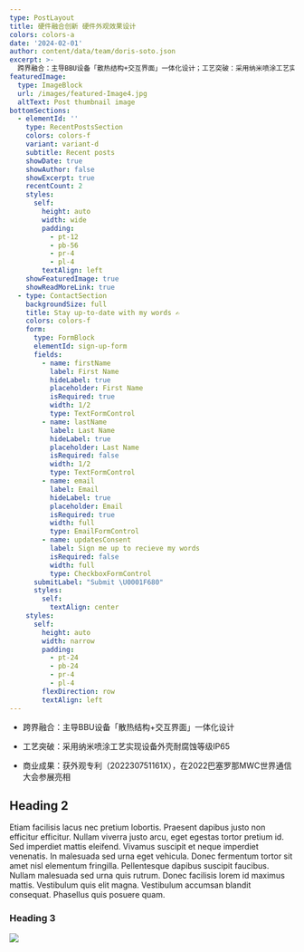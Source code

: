 ```yaml
---
type: PostLayout
title: 硬件融合创新 硬件外观效果设计
colors: colors-a
date: '2024-02-01'
author: content/data/team/doris-soto.json
excerpt: >-
  跨界融合：主导BBU设备「散热结构+交互界面」一体化设计；工艺突破：采用纳米喷涂工艺实现设备外壳耐腐蚀等级IP65；商业成果：获外观专利（202230751161X），在2022巴塞罗那MWC世界通信大会参展亮相。
featuredImage:
  type: ImageBlock
  url: /images/featured-Image4.jpg
  altText: Post thumbnail image
bottomSections:
  - elementId: ''
    type: RecentPostsSection
    colors: colors-f
    variant: variant-d
    subtitle: Recent posts
    showDate: true
    showAuthor: false
    showExcerpt: true
    recentCount: 2
    styles:
      self:
        height: auto
        width: wide
        padding:
          - pt-12
          - pb-56
          - pr-4
          - pl-4
        textAlign: left
    showFeaturedImage: true
    showReadMoreLink: true
  - type: ContactSection
    backgroundSize: full
    title: Stay up-to-date with my words ✍️
    colors: colors-f
    form:
      type: FormBlock
      elementId: sign-up-form
      fields:
        - name: firstName
          label: First Name
          hideLabel: true
          placeholder: First Name
          isRequired: true
          width: 1/2
          type: TextFormControl
        - name: lastName
          label: Last Name
          hideLabel: true
          placeholder: Last Name
          isRequired: false
          width: 1/2
          type: TextFormControl
        - name: email
          label: Email
          hideLabel: true
          placeholder: Email
          isRequired: true
          width: full
          type: EmailFormControl
        - name: updatesConsent
          label: Sign me up to recieve my words
          isRequired: false
          width: full
          type: CheckboxFormControl
      submitLabel: "Submit \U0001F680"
      styles:
        self:
          textAlign: center
    styles:
      self:
        height: auto
        width: narrow
        padding:
          - pt-24
          - pb-24
          - pr-4
          - pl-4
        flexDirection: row
        textAlign: left
---
```

*   跨界融合：主导BBU设备「散热结构+交互界面」一体化设计

*   工艺突破：采用纳米喷涂工艺实现设备外壳耐腐蚀等级IP65

*   商业成果：获外观专利（202230751161X），在2022巴塞罗那MWC世界通信大会参展亮相

## Heading 2

Etiam facilisis lacus nec pretium lobortis. Praesent dapibus justo non efficitur efficitur. Nullam viverra justo arcu, eget egestas tortor pretium id. Sed imperdiet mattis eleifend. Vivamus suscipit et neque imperdiet venenatis. In malesuada sed urna eget vehicula. Donec fermentum tortor sit amet nisl elementum fringilla. Pellentesque dapibus suscipit faucibus. Nullam malesuada sed urna quis rutrum. Donec facilisis lorem id maximus mattis. Vestibulum quis elit magna. Vestibulum accumsan blandit consequat. Phasellus quis posuere quam.

### Heading 3

![](/images/BBU21001.png)
